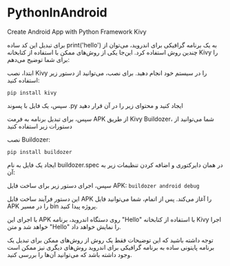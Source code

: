 # PythonInAndroid
Create Android App with Python Framework Kivy


برای تبدیل این کد ساده print('hello') به یک برنامه گرافیکی برای اندروید، می‌توان از چندین روش استفاده کرد. این‌جا یکی از روش‌های ممکن با استفاده از کتابخانه Kivy را برای شما توضیح می‌دهم:

ابتدا، نصب Kivy را در سیستم خود انجام دهید. برای نصب، می‌توانید از دستور زیر استفاده کنید:

```pip install kivy```

سپس، یک فایل با پسوند .py ایجاد کنید و محتوای زیر را در آن قرار دهید

سپس، برای تبدیل برنامه به فرمت APK از طریق Kivy Buildozer، شما می‌توانید از دستورات زیر استفاده کنید

نصب Buildozer:

```pip install buildozer```

ایجاد یک فایل به نام buildozer.spec در همان دایرکتوری و اضافه کردن تنظیمات زیر به آن:
    
سپس، اجرای دستور زیر برای ساخت فایل APK:
```buildozer android debug```

این دستور فرآیند ساخت فایل APK را آغاز می‌کند. پس از اتمام، شما می‌توانید فایل APK را در مسیر bin پروژه پیدا کنید.

با اجرای این  APK روی دستگاه اندروید، برنامه "Hello" با استفاده از کتابخانه Kivy اجرا خواهد شد و متن "Hello" را نمایش خواهد داد.

توجه داشته باشید که این توضیحات فقط یک روش از روش‌های ممکن برای تبدیل یک برنامه پایتونی ساده به برنامه گرافیکی برای اندروید روش‌های دیگری نیز ممکن است وجود داشته باشد که می‌توانید آن‌ها را بررسی کنید.
